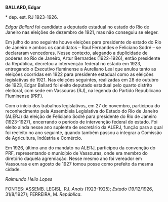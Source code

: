 **BALLARD, Edgar**

\* dep. est. RJ 1923-1926.

*Edgar Ballard* foi candidato a deputado estadual no estado do Rio de
Janeiro nas eleições de dezembro de 1921, mas não conseguiu se eleger.

Em julho do ano seguinte houve eleições para presidente do estado do Rio
de Janeiro e ambos os candidatos – Raul Fernandes e Feliciano Sodré – se
declararam vencedores. Nesse contexto, alegando a duplicidade de poderes
no Rio de Janeiro, Artur Bernardes (1922-1926), então presidente da
República, decretou a intervenção federal no estado em 1923, entregando
o Executivo fluminense a Aureliano Leal que anulou tanto as eleições
ocorridas em 1922 para presidente estadual como as eleições legislativas
de 1921. Nas eleições seguintes, realizadas em 28 de outubro de 1923,
Edgar Ballard foi eleito deputado estadual pelo quarto distrito
eleitoral, com sede em Vassouras (RJ), na legenda do Partido Republicano
Fluminense (PRF).

Com o início dos trabalhos legislativos, em 27 de novembro, participou
do reconhecimento pela Assembleia Legislativa do Estado do Rio de
Janeiro (ALERJ) da eleição de Feliciano Sodré para presidente do Rio de
Janeiro (1923-1927), encerrando o período de intervenção federal do
estado. Foi eleito ainda nesse ano suplente de secretário da ALERJ,
função para a qual foi reeleito no ano seguinte, quando também passou a
integrar a Comissão de Agricultura, Indústria e Comércio.

Em 1926, último ano do mandato na ALERJ, participou da convenção do PRF,
representando o município de Vassouras, onde era membro do diretório
daquela agremiação. Nesse mesmo ano foi vereador em Vassouras e em
agosto de 1927 tomou posse como prefeito da mesma cidade.

*Raimundo Helio Lopes*

FONTES: ASSEMB. LEGISL. RJ. *Anais* (1923-1925); *Estado* (19/12/1926,
31/8/1927); FERREIRA, M. *República*.
